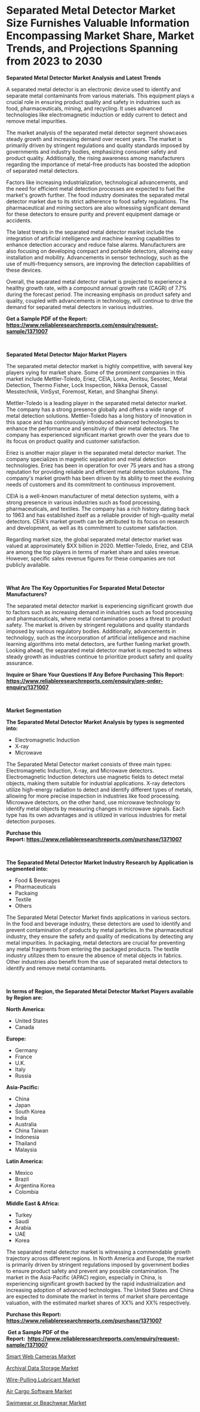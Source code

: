 <p><h1>Separated Metal Detector Market Size Furnishes Valuable Information Encompassing Market Share, Market Trends, and Projections Spanning from 2023 to 2030</h1></p><p><strong>Separated Metal Detector Market Analysis and Latest Trends</strong></p>
<p><p>A separated metal detector is an electronic device used to identify and separate metal contaminants from various materials. This equipment plays a crucial role in ensuring product quality and safety in industries such as food, pharmaceuticals, mining, and recycling. It uses advanced technologies like electromagnetic induction or eddy current to detect and remove metal impurities.</p><p>The market analysis of the separated metal detector segment showcases steady growth and increasing demand over recent years. The market is primarily driven by stringent regulations and quality standards imposed by governments and industry bodies, emphasizing consumer safety and product quality. Additionally, the rising awareness among manufacturers regarding the importance of metal-free products has boosted the adoption of separated metal detectors.</p><p>Factors like increasing industrialization, technological advancements, and the need for efficient metal detection processes are expected to fuel the market's growth further. The food industry dominates the separated metal detector market due to its strict adherence to food safety regulations. The pharmaceutical and mining sectors are also witnessing significant demand for these detectors to ensure purity and prevent equipment damage or accidents.</p><p>The latest trends in the separated metal detector market include the integration of artificial intelligence and machine learning capabilities to enhance detection accuracy and reduce false alarms. Manufacturers are also focusing on developing compact and portable detectors, allowing easy installation and mobility. Advancements in sensor technology, such as the use of multi-frequency sensors, are improving the detection capabilities of these devices.</p><p>Overall, the separated metal detector market is projected to experience a healthy growth rate, with a compound annual growth rate (CAGR) of 7.7% during the forecast period. The increasing emphasis on product safety and quality, coupled with advancements in technology, will continue to drive the demand for separated metal detectors in various industries.</p></p>
<p><strong>Get a Sample PDF of the Report:&nbsp; <a href="https://www.reliableresearchreports.com/enquiry/request-sample/1371007">https://www.reliableresearchreports.com/enquiry/request-sample/1371007</a></strong></p>
<p>&nbsp;</p>
<p><strong>Separated Metal Detector Major Market Players</strong></p>
<p><p>The separated metal detector market is highly competitive, with several key players vying for market share. Some of the prominent companies in this market include Mettler-Toledo, Eriez, CEIA, Loma, Anritsu, Sesotec, Metal Detection, Thermo Fisher, Lock Inspection, Nikka Densok, Cassel Messtechnik, VinSyst, Foremost, Ketan, and Shanghai Shenyi.</p><p>Mettler-Toledo is a leading player in the separated metal detector market. The company has a strong presence globally and offers a wide range of metal detection solutions. Mettler-Toledo has a long history of innovation in this space and has continuously introduced advanced technologies to enhance the performance and sensitivity of their metal detectors. The company has experienced significant market growth over the years due to its focus on product quality and customer satisfaction.</p><p>Eriez is another major player in the separated metal detector market. The company specializes in magnetic separation and metal detection technologies. Eriez has been in operation for over 75 years and has a strong reputation for providing reliable and efficient metal detection solutions. The company's market growth has been driven by its ability to meet the evolving needs of customers and its commitment to continuous improvement.</p><p>CEIA is a well-known manufacturer of metal detection systems, with a strong presence in various industries such as food processing, pharmaceuticals, and textiles. The company has a rich history dating back to 1963 and has established itself as a reliable provider of high-quality metal detectors. CEIA's market growth can be attributed to its focus on research and development, as well as its commitment to customer satisfaction.</p><p>Regarding market size, the global separated metal detector market was valued at approximately $XX billion in 2020. Mettler-Toledo, Eriez, and CEIA are among the top players in terms of market share and sales revenue. However, specific sales revenue figures for these companies are not publicly available.</p></p>
<p>&nbsp;</p>
<p><strong>What Are The Key Opportunities For Separated Metal Detector Manufacturers?</strong></p>
<p><p>The separated metal detector market is experiencing significant growth due to factors such as increasing demand in industries such as food processing and pharmaceuticals, where metal contamination poses a threat to product safety. The market is driven by stringent regulations and quality standards imposed by various regulatory bodies. Additionally, advancements in technology, such as the incorporation of artificial intelligence and machine learning algorithms into metal detectors, are further fueling market growth. Looking ahead, the separated metal detector market is expected to witness steady growth as industries continue to prioritize product safety and quality assurance.</p></p>
<p><strong>Inquire or Share Your Questions If Any Before Purchasing This Report: <a href="https://www.reliableresearchreports.com/enquiry/pre-order-enquiry/1371007">https://www.reliableresearchreports.com/enquiry/pre-order-enquiry/1371007</a></strong></p>
<p>&nbsp;</p>
<p><strong>Market Segmentation</strong></p>
<p><strong>The Separated Metal Detector Market Analysis by types is segmented into:</strong></p>
<p><ul><li>Electromagnetic Induction</li><li>X-ray</li><li>Microwave</li></ul></p>
<p><p>The Separated Metal Detector market consists of three main types: Electromagnetic Induction, X-ray, and Microwave detectors. Electromagnetic Induction detectors use magnetic fields to detect metal objects, making them suitable for industrial applications. X-ray detectors utilize high-energy radiation to detect and identify different types of metals, allowing for more precise inspection in industries like food processing. Microwave detectors, on the other hand, use microwave technology to identify metal objects by measuring changes in microwave signals. Each type has its own advantages and is utilized in various industries for metal detection purposes.</p></p>
<p><strong>Purchase this Report:&nbsp;<a href="https://www.reliableresearchreports.com/purchase/1371007">https://www.reliableresearchreports.com/purchase/1371007</a></strong></p>
<p>&nbsp;</p>
<p><strong>The Separated Metal Detector Market Industry Research by Application is segmented into:</strong></p>
<p><ul><li>Food & Beverages</li><li>Pharmaceuticals</li><li>Packaing</li><li>Textile</li><li>Others</li></ul></p>
<p><p>The Separated Metal Detector Market finds applications in various sectors. In the food and beverage industry, these detectors are used to identify and prevent contamination of products by metal particles. In the pharmaceutical industry, they ensure the safety and quality of medications by detecting any metal impurities. In packaging, metal detectors are crucial for preventing any metal fragments from entering the packaged products. The textile industry utilizes them to ensure the absence of metal objects in fabrics. Other industries also benefit from the use of separated metal detectors to identify and remove metal contaminants.</p></p>
<p>&nbsp;</p>
<p><strong>In terms of Region, the Separated Metal Detector Market Players available by Region are:</strong></p>
<p>
    <p> <strong> North America: </strong>
        <ul>
            <li>United States</li>
            <li>Canada</li>
        </ul>
        </p> 
    <p> <strong> Europe: </strong>
        <ul>
            <li>Germany</li>
            <li>France</li>
            <li>U.K.</li>
            <li>Italy</li>
            <li>Russia</li>
        </ul>
        </p> 
    <p> <strong> Asia-Pacific: </strong>
        <ul>
            <li>China</li>
            <li>Japan</li>
            <li>South Korea</li>
            <li>India</li>
            <li>Australia</li>
            <li>China Taiwan</li>
            <li>Indonesia</li>
            <li>Thailand</li>
            <li>Malaysia</li>
        </ul>
        </p> 
    <p> <strong> Latin America: </strong>
        <ul>
            <li>Mexico</li>
            <li>Brazil</li>
            <li>Argentina Korea</li>
            <li>Colombia</li>
        </ul>
        </p> 
    <p> <strong> Middle East & Africa: </strong>
        <ul>
            <li>Turkey</li>
            <li>Saudi</li>
            <li>Arabia</li>
            <li>UAE</li>
            <li>Korea</li>
        </ul>
    </p>
    </p>
<p><p>The separated metal detector market is witnessing a commendable growth trajectory across different regions. In North America and Europe, the market is primarily driven by stringent regulations imposed by government bodies to ensure product safety and prevent any possible contamination. The market in the Asia-Pacific (APAC) region, especially in China, is experiencing significant growth backed by the rapid industrialization and increasing adoption of advanced technologies. The United States and China are expected to dominate the market in terms of market share percentage valuation, with the estimated market shares of XX% and XX% respectively.</p></p>
<p><strong>Purchase this Report: <a href="https://www.reliableresearchreports.com/purchase/1371007">https://www.reliableresearchreports.com/purchase/1371007</a></strong></p>
<p>&nbsp;<strong>Get a Sample PDF of the Report:&nbsp;&nbsp;<a href="https://www.reliableresearchreports.com/enquiry/request-sample/1371007">https://www.reliableresearchreports.com/enquiry/request-sample/1371007</a></strong></p>
<p><strong></strong></p>
<p><p><a href="https://www.linkedin.com/pulse/smart-web-cameras-market-share-amp-new-trends-analysis-cnioe/">Smart Web Cameras Market</a></p><p><a href="https://medium.com/@lilliandach2023/archival-data-storage-market-size-cagr-trends-2024-2030-4bba5536f939">Archival Data Storage Market</a></p><p><a href="https://www.linkedin.com/pulse/wire-pulling-lubricant-market-research-report-unlocks-xojee/">Wire-Pulling Lubricant Market</a></p><p><a href="https://medium.com/@isomgleason/air-cargo-software-market-size-cagr-trends-2024-2030-06c55eae1760">Air Cargo Software Market</a></p><p><a href="https://www.linkedin.com/pulse/swimwear-beachwear-market-research-report-provides-thorough-q5dke/">Swimwear or Beachwear Market</a></p></p>